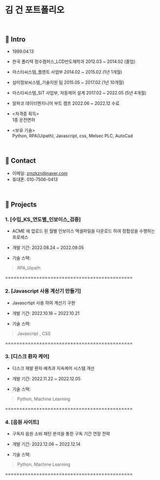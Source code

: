 # 김 건 포트폴리오
</br>

## :pushpin: Intro
- 1989.04.13
- 한국 폴리텍 정수캠퍼스_LCD반도채학과 2012.03 ~ 2014.02 (졸업)
- 마스타씨스템_플렌트 사업부  2014.02 ~ 2015.02 (1년 1개월)
- 삼미정보씨스템_기술지원 팀 2015.05 ~ 2017.02 (1년 10개월)
- 마스타씨스템_SIT 사업부, 자동제어 설계 2017.02 ~ 2022.05 (5년 4개월)
- 알파코 데이터엔지니어 부트 캠프 2022.06 ~ 2022.12 수료

- <자격증 획득>     
1종 운전면허
- <보유 기술>    
Python, RPA(Uipath), Javascript, css, Melsec PLC, AutoCad


</br>

## :pushpin: Contact
- 이메일: zmzkzn@naver.com
- 휴대폰: 010-7506-0413

</br>

## :pushpin: Projects
### 1. [수입_KS_연도별_인보이스_검증]
- ACME 에 업로드 된 월별 인보이스 엑셀파일을
다운로드 하여 정합성을 수행하는 프로세스 

- 개발 기간: 2022.08.24 ~ 2022.09.05  
>  
- 기술 스택:  
>RPA_Uipath
>
=============================================
### 2. [Javascript 사용 계산기 만들기]
- Javascrtipt 사용 하여 계산기 구현 

- 개발 기간: 2022.10.18 ~ 2022.10.21  
>  
- 기술 스택:  
> Javascript , CSS
> 
=============================================
### 3. [디스크 환자 케어]
- 디스크 재발 환자 예측과 지속케어 시스템 개선 

- 개발 기간: 2022.11.22 ~ 2022.12.05  
>  
- 기술 스택:  
> Python, Machine Learning
>  
=============================================
### 4. [음원 사이트]
- 구독자 음원 소비 패턴 분석을 통한 구독 기간 연장 전략

- 개발 기간: 2022.12.06 ~ 2022.12.14  
>  
- 기술 스택:  
> Python, Machine Learning
>  
=============================================
